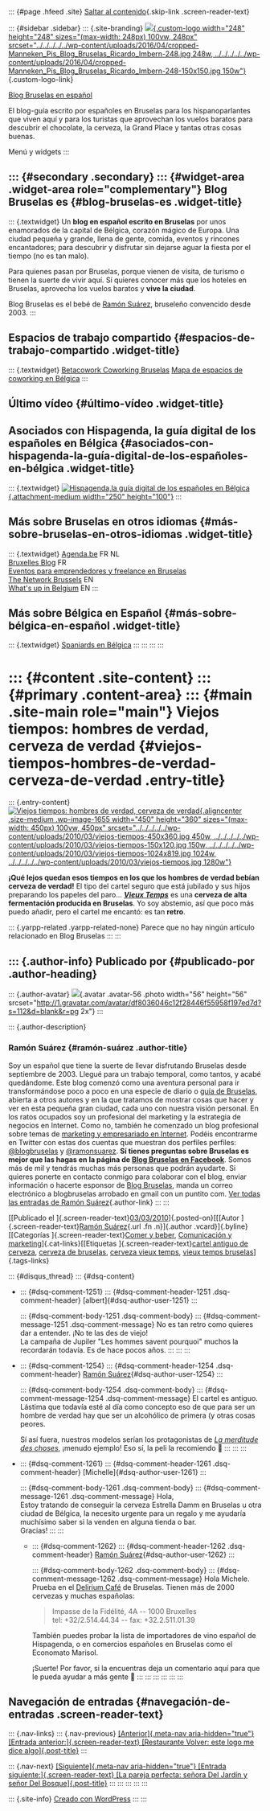 ::: {#page .hfeed .site}
[Saltar al
contenido](../../../../../index.html?p=1654#content){.skip-link
.screen-reader-text}

::: {#sidebar .sidebar}
::: {.site-branding}
[![](../../../../../wp-content/uploads/2016/04/cropped-Manneken_Pis_Blog_Bruselas_Ricardo_Imbern-248.jpg){.custom-logo
width="248" height="248" sizes="(max-width: 248px) 100vw, 248px"
srcset="../../../../../wp-content/uploads/2016/04/cropped-Manneken_Pis_Blog_Bruselas_Ricardo_Imbern-248.jpg 248w, ../../../../../wp-content/uploads/2016/04/cropped-Manneken_Pis_Blog_Bruselas_Ricardo_Imbern-248-150x150.jpg 150w"}](../../../../../index.html){.custom-logo-link}

[Blog Bruselas en español](../../../../../index.html)

El blog-guía escrito por españoles en Bruselas para los hispanoparlantes
que viven aquí y para los turistas que aprovechan los vuelos baratos
para descubrir el chocolate, la cerveza, la Grand Place y tantas otras
cosas buenas.

Menú y widgets
:::

::: {#secondary .secondary}
::: {#widget-area .widget-area role="complementary"}
Blog Bruselas es {#blog-bruselas-es .widget-title}
----------------

::: {.textwidget}
Un **blog en español escrito en Bruselas** por unos enamorados de la
capital de Bélgica, corazón mágico de Europa. Una ciudad pequeña y
grande, llena de gente, comida, eventos y rincones encantadores; para
descubrir y disfrutar sin dejarse aguar la fiesta por el tiempo (no es
tan malo).

Para quienes pasan por Bruselas, porque vienen de visita, de turismo o
tienen la suerte de vivir aquí. Sí quieres conocer más que los hoteles
en Bruselas, aprovecha los vuelos baratos y **vive la ciudad**.

Blog Bruselas es el bebé de [Ramón Suárez](http://www.ramonsuarez.com),
bruseleño convencido desde 2003.
:::

Espacios de trabajo compartido {#espacios-de-trabajo-compartido .widget-title}
------------------------------

::: {.textwidget}
[Betacowork Coworking Bruselas](http://www.betacowork.com) [Mapa de
espacios de coworking en Bélgica](http://coworkingbelgium.com)
:::

Último vídeo {#último-vídeo .widget-title}
------------

Asociados con Hispagenda, la guía digital de los españoles en Bélgica {#asociados-con-hispagenda-la-guía-digital-de-los-españoles-en-bélgica .widget-title}
---------------------------------------------------------------------

::: {.textwidget}
[![Hispagenda,la guía digital de los españoles en
Bélgica](../../../../../wp-content/uploads/2010/04/Hispagenda-250px.gif "Hispagenda, la guía digital de los españoles en Bélgica"){.attachment-medium
width="250" height="100"}](http://www.hispagenda.com)
:::

Más sobre Bruselas en otros idiomas {#más-sobre-bruselas-en-otros-idiomas .widget-title}
-----------------------------------

::: {.textwidget}
[Agenda.be](http://www.agenda.be) FR NL\
[Bruxelles Blog](http://www.bxlblog.be/) FR\
[Eventos para emprendedores y freelance en
Bruselas](http://www.betacowork.com/events/)\
[The Network
Brussels](http://groups.yahoo.com/group/TheNetworkBrussels/) EN\
[What\'s up in Belgium](http://www.whatsupin.be/) EN
:::

Más sobre Bélgica en Español {#más-sobre-bélgica-en-español .widget-title}
----------------------------

::: {.textwidget}
[Spaniards en Bélgica](http://www.spaniards.es/paises/belgica)
:::
:::
:::
:::

::: {#content .site-content}
::: {#primary .content-area}
::: {#main .site-main role="main"}
Viejos tiempos: hombres de verdad, cerveza de verdad {#viejos-tiempos-hombres-de-verdad-cerveza-de-verdad .entry-title}
====================================================

::: {.entry-content}
[![Viejos tiempos: hombres de verdad, cerveza de
verdad](../../../../../wp-content/uploads/2010/03/viejos-tiempos-450x360.jpg "Viejos tiempos: hombres de verdad, cerveza de verdad"){.aligncenter
.size-medium .wp-image-1655 width="450" height="360"
sizes="(max-width: 450px) 100vw, 450px"
srcset="../../../../../wp-content/uploads/2010/03/viejos-tiempos-450x360.jpg 450w, ../../../../../wp-content/uploads/2010/03/viejos-tiempos-150x120.jpg 150w, ../../../../../wp-content/uploads/2010/03/viejos-tiempos-1024x819.jpg 1024w, ../../../../../wp-content/uploads/2010/03/viejos-tiempos.jpg 1280w"}](../../../../../wp-content/uploads/2010/03/viejos-tiempos.jpg)

**¡Qué lejos quedan esos tiempos en los que los hombres de verdad bebían
cerveza de verdad!** El tipo del cartel seguro que está jubilado y sus
hijos preparando los papeles del paro... [***Vieux
Temps***](http://fr.wikipedia.org/wiki/Vieux-Temps_%28Bi%C3%A8re%29 "Cerveza Vieux Temps : viejos tiempos")
es una **cerveza de alta fermentación producida en Bruselas**. Yo soy
abstemio, así que poco más puedo añadir, pero el cartel me encantó: es
tan **retro**.

::: {.yarpp-related .yarpp-related-none}
Parece que no hay ningún artículo relacionado en Blog Bruselas
:::
:::

::: {.author-info}
Publicado por {#publicado-por .author-heading}
-------------

::: {.author-avatar}
![](http://1.gravatar.com/avatar/df8036046c12f28446f55958f197ed7d?s=56&d=blank&r=pg){.avatar
.avatar-56 .photo width="56" height="56"
srcset="http://1.gravatar.com/avatar/df8036046c12f28446f55958f197ed7d?s=112&d=blank&r=pg 2x"}
:::

::: {.author-description}
### Ramón Suárez {#ramón-suárez .author-title}

Soy un español que tiene la suerte de llevar disfrutando Bruselas desde
septiembre de 2003. Llegué para un trabajo temporal, como tantos, y
acabé quedándome. Este blog comenzó como una aventura personal para ir
transformándose poco a poco en una especie de diario o [guía de
Bruselas](../../../../../index.html), abierta a otros autores y en la
que tratamos de mostrar cosas que hacer y ver en esta pequeña gran
ciudad, cada uno con nuestra visión personal. En los ratos ocupados soy
un profesional del marketing y la estrategia de negocios en Internet.
Como no, también he comenzado un blog profesional sobre temas de
[marketing y empresariado en Internet](http://ramonsuarez.com). Podéis
encontrarme en Twitter con estas dos cuentas que muestran dos perfiles
perfiles: [\@blogbruselas](http://twitter.com/blogbruselas) y
[\@ramonsuarez](http://twitter.com/ramonsuarez). **Sí tienes preguntas
sobre Bruselas es mejor que las hagas en la página de [Blog Bruselas en
Facebook](http://www.facebook.com/blogbruselas)**. Somos más de mil y
tendrás muchas más personas que podrán ayudarte. Si quieres ponerte en
contacto conmigo para colaborar con el blog, enviar información o
hacerte esponsor de [Blog Bruselas](../../../../../index.html), manda un
correo electrónico a blogbruselas arrobado en gmail con un puntito com.
[Ver todas las entradas de Ramón
Suárez](../../../04/30/index.html?author=2){.author-link}
:::
:::

[[Publicado el
]{.screen-reader-text}[03/03/2010](../../../../../index.html?p=1654)]{.posted-on}[[[Autor
]{.screen-reader-text}[Ramón
Suárez](../../../04/30/index.html?author=2){.url .fn .n}]{.author
.vcard}]{.byline}[[Categorías ]{.screen-reader-text}[Comer y
beber](../../../../category/comer-y-beber/index.html), [Comunicación y
marketing](../../../../category/comunicacion-y-marketing/index.html)]{.cat-links}[[Etiquetas
]{.screen-reader-text}[cartel antiguo de
cerveza](../../../../tag/cartel-antiguo-de-cerveza/index.html), [cerveza
de bruselas](../../../../tag/cerveza-de-bruselas/index.html), [cerveza
vieux temps](../../../../tag/cerveza-vieux-temps/index.html), [vieux
temps
bruselas](../../../../tag/vieux-temps-bruselas/index.html)]{.tags-links}

::: {#disqus_thread}
::: {#dsq-content}
-   ::: {#dsq-comment-1251}
    ::: {#dsq-comment-header-1251 .dsq-comment-header}
    [albert]{#dsq-author-user-1251}
    :::

    ::: {#dsq-comment-body-1251 .dsq-comment-body}
    ::: {#dsq-comment-message-1251 .dsq-comment-message}
    No es tan retro como quieres dar a entender. ¡No te las des de
    viejo!\
    La campaña de Jupiler "Les hommes savent pourquoi" muchos la
    recordarán todavía. Es de hace pocos años.
    :::
    :::
    :::

-   ::: {#dsq-comment-1254}
    ::: {#dsq-comment-header-1254 .dsq-comment-header}
    [Ramón
    Suárez](http://twitter.com/ramonsuarez){#dsq-author-user-1254}
    :::

    ::: {#dsq-comment-body-1254 .dsq-comment-body}
    ::: {#dsq-comment-message-1254 .dsq-comment-message}
    El cartel es antiguo. Lástima que todavía esté al día como concepto
    eso de que para ser un hombre de verdad hay que ser un alcohólico de
    primera (y otras cosas peores.

    Sí así fuera, nuestros modelos serían los protagonistas de *[La
    merditude des choses](http://www.lamerditudedeschoses.com/)*,
    ¡menudo ejemplo! Eso sí, la peli la recomiendo 🙂
    :::
    :::
    :::

-   ::: {#dsq-comment-1261}
    ::: {#dsq-comment-header-1261 .dsq-comment-header}
    [Michelle]{#dsq-author-user-1261}
    :::

    ::: {#dsq-comment-body-1261 .dsq-comment-body}
    ::: {#dsq-comment-message-1261 .dsq-comment-message}
    Hola,\
    Estoy tratando de conseguir la cerveza Estrella Damm en Bruselas u
    otra ciudad de Bélgica, la necesito urgente para un regalo y me
    ayudaría muchísimo saber si la venden en alguna tienda o bar.\
    Gracias!
    :::
    :::

    -   ::: {#dsq-comment-1262}
        ::: {#dsq-comment-header-1262 .dsq-comment-header}
        [Ramón
        Suárez](http://twitter.com/ramonsuarez){#dsq-author-user-1262}
        :::

        ::: {#dsq-comment-body-1262 .dsq-comment-body}
        ::: {#dsq-comment-message-1262 .dsq-comment-message}
        Hola Michele. Prueba en el [Delirium
        Café](http://www.deliriumcafe.be/) de Bruselas. Tienen más de
        2000 cervezas y muchas españolas:

        > Impasse de la Fidélité, 4A -- 1000 Bruxelles\
        > tel: +32/2.514.44.34 -- fax: +32.2.511.01.39

        También puedes probar la lista de importadores de vino español
        de Hispagenda, o en comercios españoles en Bruselas como el
        Economato Marisol.

        ¡Suerte! Por favor, si la encuentras deja un comentario aquí
        para que le pueda ayudar a más gente 🙂
        :::
        :::
        :::
    :::
:::
:::

Navegación de entradas {#navegación-de-entradas .screen-reader-text}
----------------------

::: {.nav-links}
::: {.nav-previous}
[[Anterior]{.meta-nav aria-hidden="true"} [Entrada
anterior:]{.screen-reader-text} [Restaurante Volver: este logo me dice
algo]{.post-title}](../../../../../index.html?p=1650)
:::

::: {.nav-next}
[[Siguiente]{.meta-nav aria-hidden="true"} [Entrada
siguiente:]{.screen-reader-text} [La pareja perfecta: señora Del Jardín
y señor Del Bosque]{.post-title}](../../../../../index.html?p=1661)
:::
:::
:::
:::
:::

::: {.site-info}
[Creado con WordPress](https://es.wordpress.org/)
:::
:::
